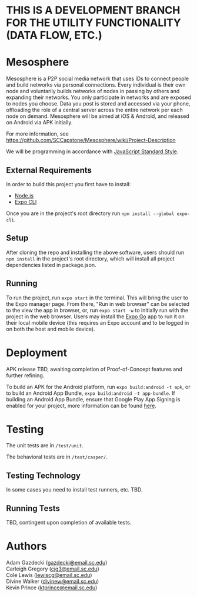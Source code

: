 # THIS IS A DEVELOPMENT BRANCH FOR THE UTILITY FUNCTIONALITY (DATA FLOW, ETC.)

# Mesosphere

Mesosphere is a P2P social media network that uses IDs to connect people and build networks via personal connections. Every individual is their own node and voluntarily builds networks of nodes in passing by others and expanding their networks. You only participate in networks and are exposed to nodes you choose. Data you post is stored and accessed via your phone, offloading the role of a central server across the entire network per each node on demand. Mesosphere will be aimed at iOS & Android, and released on Android via APK initially.

For more information, see https://github.com/SCCapstone/Mesosphere/wiki/Project-Description

We will be programming in accordance with [JavaScript Standard Style](https://standardjs.com/index.html).


## External Requirements

In order to build this project you first have to install:

* [Node.js](https://nodejs.org/en/)  
* [Expo CLI](https://docs.expo.dev/)  

Once you are in the project's root directory run `npm install --global expo-cli`.

## Setup

After cloning the repo and installing the above software, users should run `npm install` in the project's root directory, which will install all project dependencies listed in package.json.

## Running

To run the project, run `expo start` in the terminal.  This will bring the user to the Expo manager page.  From there, "Run in web browser" can be selected to the view the app in browser, or, run `expo start -w` to initially run with the project in the web browser. Users may install the [Expo Go](https://expo.dev/client) app to run it on their local mobile device (this requires an Expo account and to be logged in on both the host and mobile device).

# Deployment

APK release TBD, awaiting completion of Proof-of-Concept features and further refining.

To build an APK for the Android platform, run `expo build:android -t apk`, or to build an Android App Bundle, `expo build:android -t app-bundle`. 
If building an Android App Bundle, ensure that Google Play App Signing is enabled for your project, more information can be found [here](https://developer.android.com/guide/app-bundle).

# Testing

The unit tests are in `/test/unit`.

The behavioral tests are in `/test/casper/`.

## Testing Technology

In some cases you need to install test runners, etc. TBD.

## Running Tests

TBD, contingent upon completion of available tests.

# Authors

Adam Gazdecki (gazdecki@email.sc.edu)  
Carleigh Gregory (cjg3@email.sc.edu)  
Cole Lewis (lewiscg@email.sc.edu)  
Divine Walker (divinew@email.sc.edu)  
Kevin Prince (ktprince@email.sc.edu)  

